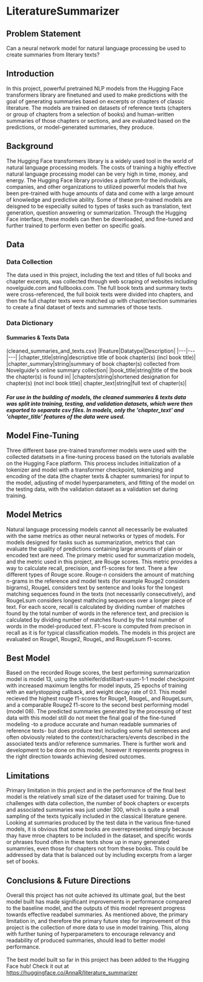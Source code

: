 # LiteratureSummarizer

## Problem Statement
Can a neural network model for natural language processing be used to create summaries from literary texts?

## Introduction
In this project, powerful pretrained NLP models from the Hugging Face transformers library are finetuned and used to make predictions with the goal of generating summaries based on excerpts or chapters of classic literature. The models are trained on datasets of reference texts (chapters or group of chapters from a selection of books) and human-written summaries of those chapters or sections, and are evaluated based on the predictions, or model-generated summaries, they produce.

## Background
The Hugging Face transformers library is a widely used tool in the world of natural language processing models. The costs of training a highly effective natural language processing model can be very high in time, money, and energy. The Hugging Face library provides a platform for the individuals, companies, and other organizations to utilized powerful models that hve been pre-trained with huge amounts of data and come with a large amount of knowledge and predictive ability. Some of these pre-trained models are deisgned to be especially suited to types of tasks such as translation, text generation, question answering or summarization. Through the Hugging Face interface, these models can then be downloaded, and fine-tuned and further trained to perform even better on specific goals.

## Data
### Data Collection
The data used in this project, including the text and titles of full books and chapter excerpts, was collected through web scraping of websites including novelguide.com and fullbooks.com. The full book texts and summary texts were cross-referenced, the full boiok texts were divided into chapters, and then the full chapter texts were matched up with chapter/section summaries to create a final dataset of texts and summaries of those texts.
### Data Dictionary
#### Summaries & Texts Data
(cleaned_summaries_and_texts.csv)
|Feature|Datatype|Description|
|---|---|---|
|chapter_title|string|descriptive title of book chapter(s) (incl book title)|
|chapter_summary|string|summary of book chapter(s) collected from Novelguide's online summary collection|
|book_title|string|title of the book the chapter(s) is found in|
|chapters|string|shortened designation for chapter(s) (not incl book title)|
chapter_text|string|full text of chapter(s)|
##### For use in the building of models, the cleaned summaries & texts data was split into training, testing, and validation datasets, which were then exported to separate csv files. In models, only the 'chapter_text' and 'chapter_title' features of the data were used.

## Model Fine-Tuning
Three different base pre-trained transformer models were used with the collected datatsets in a fine-tuning process based on the tutorials available on the Hugging Face platform. This process includes initialization of a tokenizer and model with a transformer checkpoint, tokenizing and encoding of the data (the chapter texts & chapter summaries) for input to the model, adjusting of model hyperparameters, and fitting of the model on the testing data, with the validation dataset as a validation set during training. 

## Model Metrics
Natural language processing models cannot all necessarily be evaluated with the same metrics as other neural networks or types of models. For models designed for tasks such as summarization, metrics that can evaluate the quality of predictions containing large amounts of plain or encoded text are need. The primary metric used for summarization models, and the metric used in this project, are Rouge scores. This metric provides a way to calculate recall, precision, and f1-scores for text. There a few different types of Rouge score. Rouge-n considers the amount of matching n-grams in the reference and model texts (for example Rouge2 considers bigrams), RougeL considers text by sentence and looks for the longest matching sequences found in the texts (not necessarily consecutively), and RougeLsum considers longest mathcing sequences over a longer piece of text. For each score, recall is calculated by dividing number of matches found by the total number of words in the reference text, and precision is calculated by dividing number of matches found by the total number of words in the model-produced text. F1-score is computed from precison in recall as it is for typical classification models. The models in this project are evaluated on Rouge1, Rouge2, RougeL, and RougeLsum f1-scores.

## Best Model
 Based on the recorded Rouge scores, the best performing summarization model is model 13, using the sshleifer/distilbart-xsum-1-1 model checkpoint with increased maximum lengths for model inputs, 25 epochs of training with an earlystopping callback, and weight decay rate of 0.1. This model recieved the highest rouge f1-scores for Rouge1, RougeL, and RougeLsum, and a comparable Rouge2 f1-score to the second best performing model (model 08). The predicted summaries generated by the processing of test data with this model still do not meet the final goal of the fine-tuned modeling -to a produce accurate and human readable summaries of reference texts- but does produce text including some full sentences and often obviously related to the context/characters/events described in the associated texts and/or reference summaries. There is further work and development to be done on this model, however it represents progress in the right direction towards achieving desired outcomes.

## Limitations
Primary limitation in this project and in the performance of the final best model is the relatively small size of the dataset used for training. Due to challenges with data collection, the number of book chapters or excerpts and associated summaries was just under 300, which is quite a small sampling of the texts typically included in the classical literature genere. Looking at summaries produced by the test data in the various fine-tuned models, it is obvious that some books are overrepresented simply because thay have mroe chapters to be included in the dataset, and specific words or phrases found often in these texts show up in many generated sumamries, even those for chapters not from these books. This could be addressed by data that is balanced out by including excerpts from a larger set of books.

## Conclusions & Future Directions
Overall this project has not quite achieved its ultimate goal, but the best model built has made significant improvements in performance compared to the baseline model, and the outputs of this model represent progress towards effective readabel summaries. As mentioned above, the primary limitation in, and therefore the primary future step for improvement of this project is the collection of more data to use in model training. This, along with further tuning of hyperparameters to encourage relevancy and readability of produced summaries, should lead to better model performance.
<br>
<br>
The best model built so far in this project has been added to the Hugging Face hub!
Check it out at https://huggingface.co/AnnaR/literature_summarizer